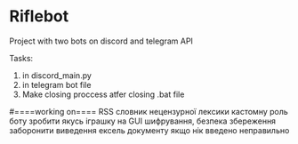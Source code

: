 # Riflebot
 Project with two bots on discord and telegram API
 
 Tasks:
 1. in discord_main.py
 2. in telegram bot file
 3. Make closing proccess atfer closing .bat file
    
#====working on====
RSS
словник нецензурної лексики
кастомну роль боту
зробити якусь іграшку на GUI
шифрування, безпека збереження
заборонити виведення ексель документу якщо нік введено неправильно
